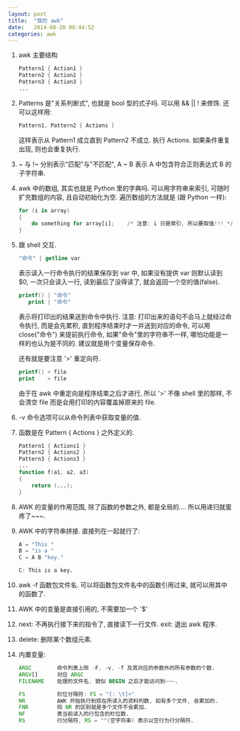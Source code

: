 ```yaml
---
layout: post
title:  "我的 awk"
date:   2014-08-20 08:44:52
categories: awk
---
```


1.  awk 主要结构

    ```awk
    Pattern1 { Action1 }
    Pattern2 { Action2 }
    Pattern3 { Action3 }
    ...
    ```
        
2.  Patterns 是"关系判断式", 也就是 bool 型的式子吗. 可以用 && || ! 来修饰. 还可以这样用:

    ```awk
    Pattern1, Pattern2 { Actions }
    ```
    这样表示从 Pattern1 成立直到 Pattern2 不成立. 执行 Actions. 如果条件重复出现, 则也会重复执行.

3.  ~ 与 !~ 分别表示"匹配"与"不匹配", A ~ B 表示 A 中包含符合正则表达式 B 的子字符串.

4.  awk 中的数组, 其实也就是 Python 里的字典吗. 可以用字符串来索引, 可随时扩充数组的内容, 且自动初始化为空. 遍历数组的方法就是 (跟 Python 一样):

    ```awk
    for (i in array)
    {
        do something for array[i];    /* 注意: i 只是索引, 所以要取值!!! */
    }
    ```
        
5.  跟 shell 交互.

    ```awk
    "命令" | getline var
    ```
        
    表示读入一行命令执行的结果保存到 var 中, 如果没有提供 var 则默认读到 $0, 一次只会读入一行, 读到最后了没得读了, 就会返回一个空的值(false).

    ```awk
    printf() | "命令"
       print | "命令"
    ```
        
    表示将打印出的结果送到命令中执行. 注意: 打印出来的语句不会马上就经过命令执行, 而是会先累积, 直到程序结束时才一并送到对应的命令, 可以用 close("命令") 来提前执行命令, 如果"命令"里的字符串不一样, 哪怕功能是一样的也认为是不同的. 建议就是用个变量保存命令. 

    还有就是要注意 '>' 重定向符.

    ```awk
    printf() > file
    print    > file
    ```
        
    由于在 awk 中重定向是程序结束之后才进行, 所以 '>' 不像 shell 里的那样, 不会清空 file 而是会用打印的内容覆盖掉原来的 file.

6.  -v 命令选项可以从命令列表中获取变量的值.

7.  函数是在 Pattern { Actions } 之外定义的.

    ```awk
    Pattern1 { Actions1 }
    Pattern2 { Actions2 }
    Pattern3 { Actions3 }
    ...
    function f(a1, a2, a3)
    {
        return (...);
    }
    ```
        
8.  AWK 的变量的作用范围, 除了函数的参数之外, 都是全局的.... 所以用递归就蛋疼了~~~.

9.  AWK 中的字符串拼接. 直接列在一起就行了:

    ```awk
    A = "This "
    B = "is a "
    C = A B "key."

    C: This is a key.
    ```
        
10. awk -f 函数包文件名. 可以将函数包文件名中的函数引用过来, 就可以用其中的函数了.

11. AWK 中的变量是直接引用的, 不需要加一个 '$'
12. next: 不再执行接下来的指令了, 直接读下一行文件. exit: 退出 awk 程序.
13. delete: 删除某个数组元素.
14. 内置变量:

    ```awk
    ARGC        命令列表上除 -F, -v, -f 及其对应的参数外的所有参数的个数.
    ARGV[]      对应 ARGC
    FILENAME    处理的文件名, 貌似 BEGIN 之后才能访问到~~~.

    FS          栏位分隔符: FS = "[: \t]+"
    NR          AWK 开始执行到现在所读入的资料列数, 如有多个文件, 会累加的.
    FNR         同 NR 的区别就是多个文件不会累加.
    NF          表当前读入的行包含的栏位数.
    RS          行分隔符, RS = ""(空字符串) 表示以空行为行分隔符.
    ```

[jekyll-gh]: https://github.com/jekyll/jekyll
[jekyll]:    http://jekyllrb.com

